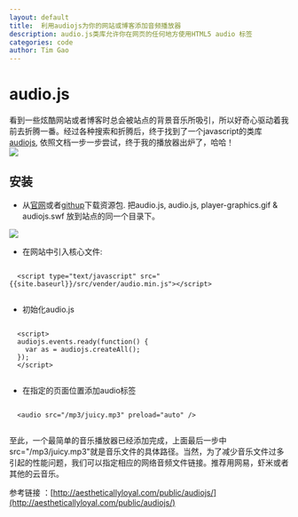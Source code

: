 ```yaml
---
layout: default
title:  利用audiojs为你的网站或博客添加音频播放器
description: audio.js类库允许你在网页的任何地方使用HTML5 audio 标签
categories: code
author: Tim Gao
---
```

# audio.js

  看到一些炫酷网站或者博客时总会被站点的背景音乐所吸引，所以好奇心驱动着我前去折腾一番。经过各种搜索和折腾后，终于找到了一个javascript的类库[audiojs](http://aestheticallyloyal.com/public/audiojs/), 依照文档一步一步尝试，终于我的播放器出炉了，哈哈！<br>
  ![]({{site.baseurl}}/assets/img/music_screen.png)

  
## 安装

  * 从[官网](http://aestheticallyloyal.com/public/audiojs/)或者[githup](https://github.com/kolber/audiojs)下载资源包. 把audio.js, audio.js, player-graphics.gif & audiojs.swf 放到站点的同一个目录下。<br>
  
  ![]({{site.baseurl}}/assets/img/audiostep1.png)

  * 在网站中引入核心文件:
  <pre class="formatter"><code>
  &lt;script type="text/javascript" src="{{site.baseurl}}/src/vender/audio.min.js"&gt;&lt;/script&gt;
  </code></pre>
  * 初始化audio.js

  <pre class="formatter"><code>
  &lt;script&gt;
  audiojs.events.ready(function() {
    var as = audiojs.createAll();
  });
  &lt;/script&gt;
  </code></pre>
  * 在指定的页面位置添加audio标签
  <pre class="formatter"><code>
  &lt;audio src="/mp3/juicy.mp3" preload="auto" /&gt;
  </code></pre>

至此，一个最简单的音乐播放器已经添加完成，上面最后一步中src="/mp3/juicy.mp3"就是音乐文件的具体路径。当然，为了减少音乐文件过多引起的性能问题，我们可以指定相应的网络音频文件链接。推荐用网易，虾米或者其他的云音乐。

参考链接 ：[http://aestheticallyloyal.com/public/audiojs/](http://aestheticallyloyal.com/public/audiojs/)